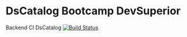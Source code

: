 # DsCatalog Bootcamp DevSuperior

Backend CI DsCatalog
[![Build Status](https://travis-ci.org/RobertoSouzaSilva/dscatalog-bootcamp-devsuperior.svg?branch=main)](https://travis-ci.org/RobertoSouzaSilva/dscatalog-bootcamp-devsuperior)
